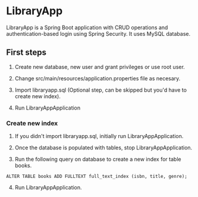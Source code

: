 # LibraryApp
LibraryApp is a Spring Boot application with CRUD operations and authentication-based login using Spring Security. It uses MySQL database.

## First steps
1. Create new database, new user and grant privileges or use root user.

2. Change src/main/resources/application.properties file as necesary.

3. Import libraryapp.sql (Optional step, can be skipped but you'd have to create new index).

4. Run LibraryAppApplication

### Create new index
1. If you didn't import libraryapp.sql, initially run LibraryAppApplication.

2. Once the database is populated with tables, stop LibraryAppApplication.

3. Run the following query on database to create a new index for table books.

```ALTER TABLE books ADD FULLTEXT full_text_index (isbn, title, genre);```

4. Run LibraryAppApplication.
